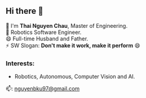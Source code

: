## Hi there 👋
 :man: I'm **Thai Nguyen Chau**, Master of Engineering.  
  🔭 Robotics Software Engineer.  
😄 Full-time Husband and Father.  
⚡ SW Slogan: **Don't make it work, make it perform** 😄
### Interests:
- Robotics, Autonomous, Computer Vision and AI.   

📫:  nguyenbku97@gmail.com

